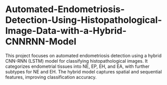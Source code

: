 # Automated-Endometriosis-Detection-Using-Histopathological-Image-Data-with-a-Hybrid-CNNRNN-Model
This project focuses on automated endometriosis detection using a hybrid CNN-RNN (LSTM) model for classifying histopathological images. It categorizes endometrial tissues into NE, EP, EH, and EA, with further subtypes for NE and EH. The hybrid model captures spatial and sequential features, improving classification accuracy.
